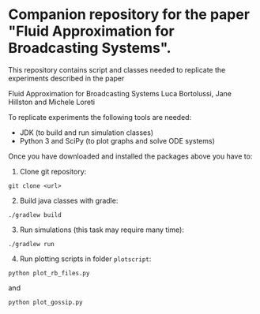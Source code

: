 # Companion repository for the paper "Fluid Approximation for Broadcasting Systems".

This repository contains script and classes needed to replicate the experiments described in the paper

Fluid Approximation for Broadcasting Systems
Luca Bortolussi, Jane Hillston and Michele Loreti

To replicate experiments the following tools are needed:
- JDK (to build and run simulation classes)
- Python 3 and SciPy (to plot graphs and solve ODE systems)

Once you have downloaded and installed the packages above you have to:


1. Clone git repository:

`git clone <url>`

2. Build java classes with gradle:

`./gradlew build`

3. Run simulations (this task may require many time):

`./gradlew run`

4. Run plotting scripts in folder `plotscript`:

`python plot_rb_files.py`

and

`python plot_gossip.py`




